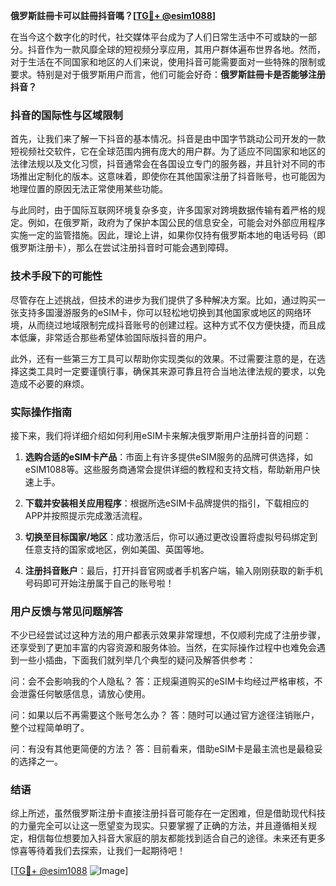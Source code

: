 **俄罗斯註冊卡可以註冊抖音嗎？[[TG💪+ @esim1088](https://t.me/s/esim1088)]**

在当今这个数字化的时代，社交媒体平台成为了人们日常生活中不可或缺的一部分。抖音作为一款风靡全球的短视频分享应用，其用户群体遍布世界各地。然而，对于生活在不同国家和地区的人们来说，使用抖音可能需要面对一些特殊的限制或要求。特别是对于俄罗斯用户而言，他们可能会好奇：**俄罗斯註冊卡是否能够注册抖音？**

### 抖音的国际性与区域限制

首先，让我们来了解一下抖音的基本情况。抖音是由中国字节跳动公司开发的一款短视频社交软件，它在全球范围内拥有庞大的用户群。为了适应不同国家和地区的法律法规以及文化习惯，抖音通常会在各国设立专门的服务器，并且针对不同的市场推出定制化的版本。这意味着，即使你在其他国家注册了抖音账号，也可能因为地理位置的原因无法正常使用某些功能。

与此同时，由于国际互联网环境复杂多变，许多国家对跨境数据传输有着严格的规定。例如，在俄罗斯，政府为了保护本国公民的信息安全，可能会对外部应用程序实施一定的监管措施。因此，理论上讲，如果你仅持有俄罗斯本地的电话号码（即俄罗斯注册卡），那么在尝试注册抖音时可能会遇到障碍。

### 技术手段下的可能性

尽管存在上述挑战，但技术的进步为我们提供了多种解决方案。比如，通过购买一张支持多国漫游服务的eSIM卡，你可以轻松地切换到其他国家或地区的网络环境，从而绕过地域限制完成抖音账号的创建过程。这种方式不仅方便快捷，而且成本低廉，非常适合那些希望体验国际版抖音的用户。

此外，还有一些第三方工具可以帮助你实现类似的效果。不过需要注意的是，在选择这类工具时一定要谨慎行事，确保其来源可靠且符合当地法律法规的要求，以免造成不必要的麻烦。

### 实际操作指南

接下来，我们将详细介绍如何利用eSIM卡来解决俄罗斯用户注册抖音的问题：

1. **选购合适的eSIM卡产品**：市面上有许多提供eSIM服务的品牌可供选择，如eSIM1088等。这些服务商通常会提供详细的教程和支持文档，帮助新用户快速上手。
   
2. **下载并安装相关应用程序**：根据所选eSIM卡品牌提供的指引，下载相应的APP并按照提示完成激活流程。

3. **切换至目标国家/地区**：成功激活后，你可以通过更改设置将虚拟号码绑定到任意支持的国家或地区，例如美国、英国等地。

4. **注册抖音账户**：最后，打开抖音官网或者手机客户端，输入刚刚获取的新手机号码即可开始注册属于自己的账号啦！

### 用户反馈与常见问题解答

不少已经尝试过这种方法的用户都表示效果非常理想，不仅顺利完成了注册步骤，还享受到了更加丰富的内容资源和服务体验。当然，在实际操作过程中也难免会遇到一些小插曲，下面我们就列举几个典型的疑问及解答供参考：

问：会不会影响我的个人隐私？
答：正规渠道购买的eSIM卡均经过严格审核，不会泄露任何敏感信息，请放心使用。

问：如果以后不再需要这个账号怎么办？
答：随时可以通过官方途径注销账户，整个过程简单明了。

问：有没有其他更简便的方法？
答：目前看来，借助eSIM卡是最主流也是最稳妥的选择之一。

### 结语

综上所述，虽然俄罗斯注册卡直接注册抖音可能存在一定困难，但是借助现代科技的力量完全可以让这一愿望变为现实。只要掌握了正确的方法，并且遵循相关规定，相信每位想要加入抖音大家庭的朋友都能找到适合自己的途径。未来还有更多惊喜等待着我们去探索，让我们一起期待吧！

[[TG💪+ @esim1088](https://t.me/s/esim1088) ![Image](https://i.postimg.cc/4NQfJmqS/Snipaste-2025-05-13-00-14-12.png)]